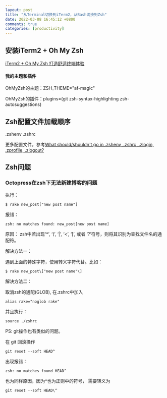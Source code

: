 ```yaml
---
layout: post
title: "从Terminal切换到iTerm2，从Bash切换到Zsh"
date: 2022-03-08 16:45:12 +0800
comments: true
categories: [productivity]
---
```


<!-- more -->

## 安装iTerm2 + Oh My Zsh

[iTerm2 + Oh My Zsh 打造舒适终端体验](https://segmentfault.com/a/1190000014992947)

#### 我的主题和插件
OhMyZsh的主题：ZSH_THEME="af-magic"

OhMyZsh的插件：plugins=(git zsh-syntax-highlighting zsh-autosuggestions)

## Zsh配置文件加载顺序
.zshenv
.zshrc

更多配置文件，参考[What should/shouldn't go in .zshenv, .zshrc, .zlogin, .zprofile, .zlogout?](https://unix.stackexchange.com/questions/71253/what-should-shouldnt-go-in-zshenv-zshrc-zlogin-zprofile-zlogout)

## Zsh问题

### Octopress在zsh下无法新建博客的问题
执行：

    $ rake new_post["new post name"]

报错：

    zsh: no matches found: new_post[new post name]

原因：
zsh中若出现‘*’, ‘(’, ‘|’, ‘<’, ‘[’, 或者 ‘?’符号，则将其识别为查找文件名的通配符。

解决方法一：

遇到上面的特殊字符，使用转义字符代替。比如：

    $ rake new_post\["new post name"\]

解决方法二：

取消zsh的通配(GLOB), 在.zshrc中加入

    alias rake="noglob rake"

并且执行：

    source ./zshrc


PS: git操作也有类似的问题。

在 git 回滚操作

    git reset --soft HEAD^

出现报错：

    zsh: no matches found HEAD^

也为同样原因，因为^也为正则中的符号， 需要转义为

    git reset --soft HEAD\^

